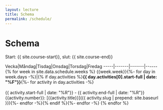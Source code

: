 ```yaml
---
layout: lecture
title: Schema
permalink: /schedule/
---
```


# Schema

Start: {{ site.course-start}}, slut: {{ site.course-end}}


Vecka|Måndag|Tisdag|Onsdag|Torsdag|Fredag
-----|-------|-------|------{% for week in site.data.schedule.weeks %}
{{week.week}}{%- for day in week.days -%}|{% if day.activities %}**{{ day.activities[0].start-full | date: "%F"}}**{%- for activity in day.activities -%}<br /><br />{{ activity.start-full | date: "%R"}} - {{ activity.end-full | date: "%R"}}<br />{{activity.number}}: [{{activity.title}}]({{ activity.slug | prepend: site.baseurl }}){%- endfor -%}{% endif %}{%- endfor -%}
{% endfor %}


